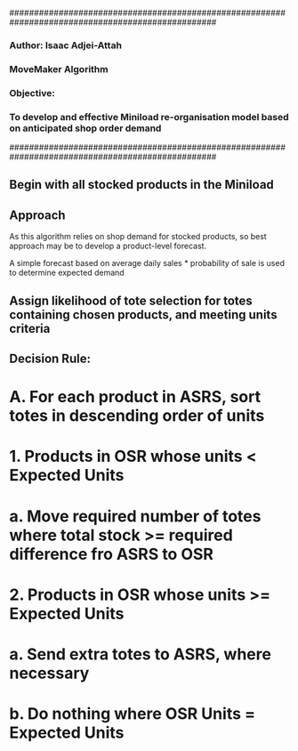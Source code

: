 ##################################################################################################
### Author: Isaac Adjei-Attah
### MoveMaker Algorithm
### Objective: 
###  To develop and effective Miniload re-organisation model based on anticipated shop order demand
##################################################################################################

## Begin with all stocked products in the Miniload

## Approach
As this algorithm relies on shop demand for stocked products, so best approach may be to develop a 
product-level forecast.

A simple forecast based on average daily sales * probability of sale is used to determine expected demand

## Assign likelihood of tote selection for totes containing chosen products, and meeting units criteria

## Decision Rule:
# A. For each product in ASRS, sort totes in descending order of units


# 1. Products in OSR whose units < Expected Units
#   a. Move required number of totes where total stock >= required difference fro ASRS to OSR


# 2. Products in OSR whose units >= Expected Units
#   a. Send extra totes to ASRS, where necessary
#   b. Do nothing where OSR Units = Expected Units

